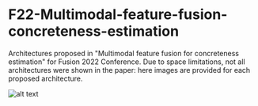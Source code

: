 # F22-Multimodal-feature-fusion-concreteness-estimation

Architectures proposed in "Multimodal feature fusion for concreteness estimation" for Fusion 2022 Conference. 
Due to space limitations, not all architectures were shown in the paper: here images are provided for each proposed architecture.



![alt text](https://github.com/[fraincitti]/[F22-Multimodal-feature-fusion-concreteness-estimation]/blob/[main]/BC1.png?raw=truhttps://github.com/fraincitti/F22-Multimodal-feature-fusion-concreteness-estimation/blob/8e04c5bd19e9f86e90c0c7c191f7b99de6a39796/Multimodal%20Architectures/BC/BC1.PNG)



